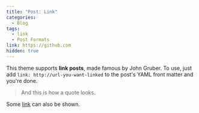 ```yaml
---
title: "Post: Link"
categories:
  - Blog
tags:
  - link
  - Post Formats
link: https://github.com
hidden: true
---
```


This theme supports **link posts**, made famous by John Gruber. To use, just add `link: http://url-you-want-linked` to the post's YAML front matter and you're done.

> And this is how a quote looks.

Some [link](#) can also be shown.
